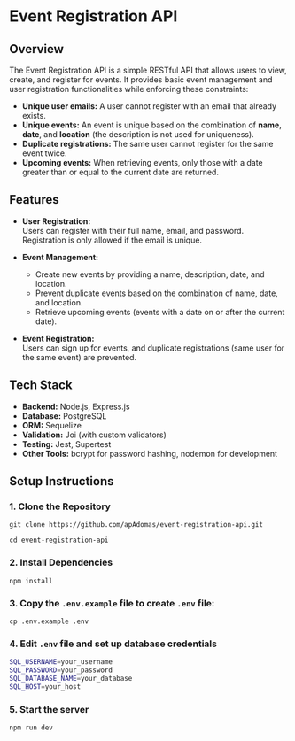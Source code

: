 # Event Registration API

## Overview

The Event Registration API is a simple RESTful API that allows users to view, create, and register for events. It provides basic event management and user registration functionalities while enforcing these constraints:

- **Unique user emails:** A user cannot register with an email that already exists.
- **Unique events:** An event is unique based on the combination of **name**, **date**, and **location** (the description is not used for uniqueness).
- **Duplicate registrations:** The same user cannot register for the same event twice.
- **Upcoming events:** When retrieving events, only those with a date greater than or equal to the current date are returned.

## Features

- **User Registration:**  
  Users can register with their full name, email, and password. Registration is only allowed if the email is unique.

- **Event Management:**  
  - Create new events by providing a name, description, date, and location.
  - Prevent duplicate events based on the combination of name, date, and location.
  - Retrieve upcoming events (events with a date on or after the current date).

- **Event Registration:**  
  Users can sign up for events, and duplicate registrations (same user for the same event) are prevented.

## Tech Stack

- **Backend:** Node.js, Express.js
- **Database:** PostgreSQL
- **ORM:** Sequelize
- **Validation:** Joi (with custom validators)
- **Testing:** Jest, Supertest
- **Other Tools:** bcrypt for password hashing, nodemon for development

## Setup Instructions
### 1. Clone the Repository
```git clone https://github.com/apAdomas/event-registration-api.git```
 
```cd event-registration-api```

### 2. Install Dependencies
```npm install```

### 3. Copy the `.env.example` file to create `.env` file:
```cp .env.example .env```
### 4. Edit `.env` file and set up database credentials
```sh
SQL_USERNAME=your_username
SQL_PASSWORD=your_password
SQL_DATABASE_NAME=your_database
SQL_HOST=your_host
```
### 5. Start the server
`npm run dev` 